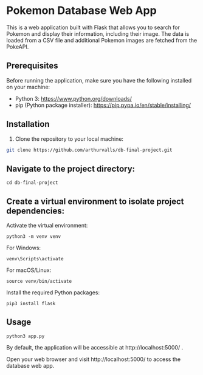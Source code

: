 # Pokemon Database Web App

This is a web application built with Flask that allows you to search for Pokemon and display their information, including their image. The data is loaded from a CSV file and additional Pokemon images are fetched from the PokeAPI.

## Prerequisites

Before running the application, make sure you have the following installed on your machine:

- Python 3: https://www.python.org/downloads/
- pip (Python package installer): https://pip.pypa.io/en/stable/installing/

## Installation

1. Clone the repository to your local machine:


```bash
git clone https://github.com/arthurvalls/db-final-project.git
```
## Navigate to the project directory:

    cd db-final-project

## Create a virtual environment to isolate project dependencies:

Activate the virtual environment:

```
python3 -m venv venv
```

For Windows:

```
venv\Scripts\activate
```
For macOS/Linux:

```
source venv/bin/activate
```
Install the required Python packages:

```
pip3 install flask 
```

## Usage


```
python3 app.py
```

By default, the application will be accessible at http://localhost:5000/ .

Open your web browser and visit http://localhost:5000/ to access the database web app.
